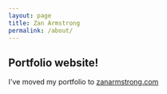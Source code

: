 ```yaml
---
layout: page
title: Zan Armstrong
permalink: /about/
---
```



## Portfolio website!
I've moved my portfolio to [zanarmstrong.com](zanarmstrong.com)

<!--
I analyze and visualize data. More generally, I am curious about how things work, exploring information, ideas, and places, and sharing the experience of discovery with others.

I studied math at Williams College including research in configuration spaces, taught high school juniors at Chewonki Semester School in Maine, and raced through the forests of Sweden orienteering.

At Google, I was the lead analyst responsible for forecasting and analyzing global search ads revenue. Motivated by my work as an analyst, I developed a new charting style to visualize Simpson's paradox and related statistical issues.

I am currently doing freelance work in analysis/interactive visualization and studying. I am always on the lookout for great people to work with and important/interesting data to analyze and visualize.

## Data Viz Research

[Visualizing Simpson's Paradox and Mix Effects](http://research.google.com/pubs/pub42901.html)

![](https://lh3.googleusercontent.com/MTW7-Zt0ygzEkexk8g52KbiNTcvCIQyjH5NwlWQFM9qq=w776-h564-no)

I presented this research at InfoVis in Paris in November 2014 and it was published in the Proceedings of IEEE InfoVis 2014, IEEE (23% acceptance rate). It's the result of my collaboration with Google's Data Visualization research group led by Martin Wattenberg and Fernanda Viégas.

The slide deck from the presentation is [here](https://docs.google.com/presentation/d/1glF_JcGVRIahzfrYyw9OKDDB9eWeUxpfD2vCDJTkTqo/edit?usp=sharing).

Robert Kosera reviewed the presentation on his [Eager Eyes Blog](https://eagereyes.org/blog/2014/vis-2014-wednesday) and it was mentioned in Moritz Stefaner and Enrico Bertini's [Data Stories](http://datastori.es/data-stories-43-ieee-vis14/) podcast.

If you want to use your own data with a D3 version of comet charts, fork [this bl.ock](http://bl.ocks.org/zanarmstrong/f7793345e15b0916d353ee33c54478c4).

For an R version, check out the example and code [here](https://gist.github.com/zanarmstrong/6c2855a34f504029847485c690692e75).  

At the Joint Statistical Meetings in Chicago in 2016, I'll be sharing this research as part of an invited panel on Recent Advances in Information Visualization.

## Open Vis Conf presentation

![](../images/everythingIsSeasonal.png)

In April  2016 I had the pleasure of presenting at OpenVisConf. I spoke about how "Everything is Seasonal", showing how seasonal patterns are an important part of our lives and our data.

Links to [slides](http://slides.com/zanarmstrong/everything-is-seasonal#/), [video](https://www.youtube.com/watch?v=IiF4-g001EQ), and [resources and referneces](https://github.com/zanarmstrong/everything-is-seasonal).

## PolicyViz Podcast

Jon Schawabish and I had a great conversation about seasonality, map projections, climate change, scrollytelling, and more as part of his PolicyViz podcast series. You can find it [here](http://policyviz.com/episode-54-zan-armstrong/). 

## Projects

[Which is Bigger: Africa or North America?](http://bl.ocks.org/zanarmstrong/raw/caa2da1ea1558cdc3357/)

![](../images/countries.png)

[Dying to be in Europe: Visualizing Stories from The Migrant Files (WIP)](http://bl.ocks.org/zanarmstrong/raw/6f032bfbabf99bbaa3cb/)

![](../images/migrant.png)

[Weather Circles (aka Weather 24-gons)](http://weather.zanarmstrong.com/)

![](../images/weathercircles.png)

[Exploring typical cloud cover, temperatures, and wind speeds in cities across the US.](http://weatherlines.zanarmstrong.com/)

![](../images/weatherlines.png)

[Exploring the Amazon with Code and Data](https://hi.stamen.com/exploring-the-amazon-with-code-and-data-5750afec6ef2#.xgsjed4hz)

![](../images/amazon.png)

[Same Pixels, Different Picture](http://blog.zanarmstrong.com/project/2015/01/29/DrawingOnePictureWithAnother/)

<img src="https://lh3.googleusercontent.com/PlY6sIs_FrtX0JxNV_ZGQDZDMGdvfs_12PIpOcWdpVDR=w1118-h416-no" alt="" height="200" width="400">

[Dancing Line Drawing Tool](http://bl.ocks.org/zanarmstrong/raw/23137b412caf6e80b34a/)

<img src="../images/jitter-star.gif" alt="" height="200" width="400">

[Voronoi Polygons, Delauney Triangulation, and Circumcircles](http://bl.ocks.org/zanarmstrong/raw/b1c051113be144570881/)

![](../images/voronoi.png)

[Billion Second Birthday Website](http://billionseconds.zanarmstrong.com/)

![](../images/billionseconds.png)

[New Zealand Recommendations](http://newzealand.zanarmstrong.com/)

![](../images/nz.jpg)

## Sketches & Explorations

*D3/Javascript*

[D3 Blocks](http://bl.ocks.org/zanarmstrong)

[Adding Waves](http://bl.ocks.org/zanarmstrong/raw/c9bb2842647140265d57/)

![](../images/addingwaves.png)

[Comet Chart](http://bl.ocks.org/zanarmstrong/0f3f39deed0ee1653354)

[Looks Like Rain](http://bl.ocks.org/zanarmstrong/raw/73ce430053eabd1b70fe/)

*Simple Tools and Templates*

[Formatting numbers tool for D3](http://bl.ocks.org/zanarmstrong/raw/05c1e95bf7aa16c4768e/)

[Formatting time/date tool for D3](http://bl.ocks.org/zanarmstrong/raw/ca0adb7e426c12c06a95/)

[Longitude and Latitude Look-up Tool for Cities Worldwide](http://bl.ocks.org/zanarmstrong/raw/b7381e04dcded29b2b6f/)

[Adding Color to D3 Zoomable Treemaps Example](http://bl.ocks.org/zanarmstrong/raw/76d263bd36f312cb0f9f/)

*Open Frameworks/C++*

[Animation with triangles](https://vimeo.com/110936580)


## Writing

[Current Writing](http://blog.zanarmstrong.com/)

[Blog during School for Poetic Computation](http://sfpc.zanarmstrong.com/)

[Previous blog](http://zanstrong.wordpress.com/)

## Teaching Data Viz

[Bay Area D3 Meetup: Math + D3](https://docs.google.com/presentation/d/1QuzE_v1B9-f8WigM_1avncJFR6PmUBWYAGzZWN2s45Q/edit?usp=sharing)
Video posted [here](https://www.youtube.com/watch?v=1PHVN6gW82o#t=6s).

[Teaching Data Viz to Second Graders - worksheet and description](http://blog.zanarmstrong.com/project/2015/01/22/Teaching%20Data%20Viz%20to%20Second%20Graders/)

## Experience

[Contact me](http://blog.zanarmstrong.com/contact/) to request a copy of my resume.

## Contact

Reach out to me using the links at the top of the screen (just under the title) or on the [contact page](http://blog.zanarmstrong.com/contact/).
-->

